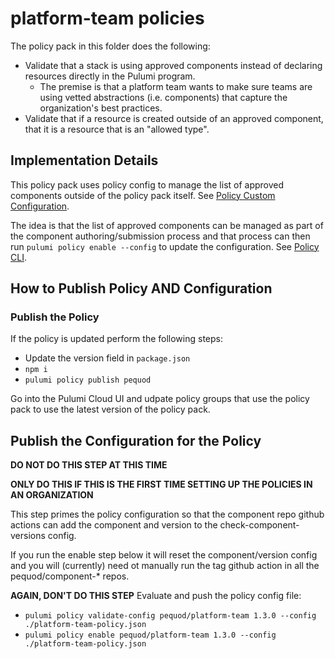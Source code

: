 # platform-team policies

The policy pack in this folder does the following:
* Validate that a stack is using approved components instead of declaring resources directly in the Pulumi program.
  * The premise is that a platform team wants to make sure teams are using vetted abstractions (i.e. components) that capture the organization's best practices.
* Validate that if a resource is created outside of an approved component, that it is a resource that is an "allowed type".

## Implementation Details

This policy pack uses policy config to manage the list of approved components outside of the policy pack itself.
See [Policy Custom Configuration](https://www.pulumi.com/docs/iac/using-pulumi/crossguard/configuration/#custom-configuration).

The idea is that the list of approved components can be managed as part of the component authoring/submission process and that process can then run `pulumi policy enable --config` to update the configuration.
See [Policy CLI](https://www.pulumi.com/docs/iac/using-pulumi/crossguard/configuration/#enabling-the-policy-pack).

## How to Publish Policy AND Configuration
### Publish the Policy

If the policy is updated perform the following steps:
* Update the version field in `package.json` 
* `npm i` 
* `pulumi policy publish pequod`

Go into the Pulumi Cloud UI and udpate policy groups that use the policy pack to use the latest version of the policy pack.

## Publish the Configuration for the Policy

**DO NOT DO THIS STEP AT THIS TIME**

**ONLY DO THIS IF THIS IS THE FIRST TIME SETTING UP THE POLICIES IN AN ORGANIZATION**

This step primes the policy configuration so that the component repo github actions can add the component and version to the check-component-versions config.

If you run the enable step below it will reset the component/version config and you will (currently) need ot manually run the tag github action in all the pequod/component-* repos.

**AGAIN, DON'T DO THIS STEP**
Evaluate and push the policy config file:
* `pulumi policy validate-config pequod/platform-team 1.3.0 --config ./platform-team-policy.json`
* `pulumi policy enable pequod/platform-team 1.3.0 --config ./platform-team-policy.json`
